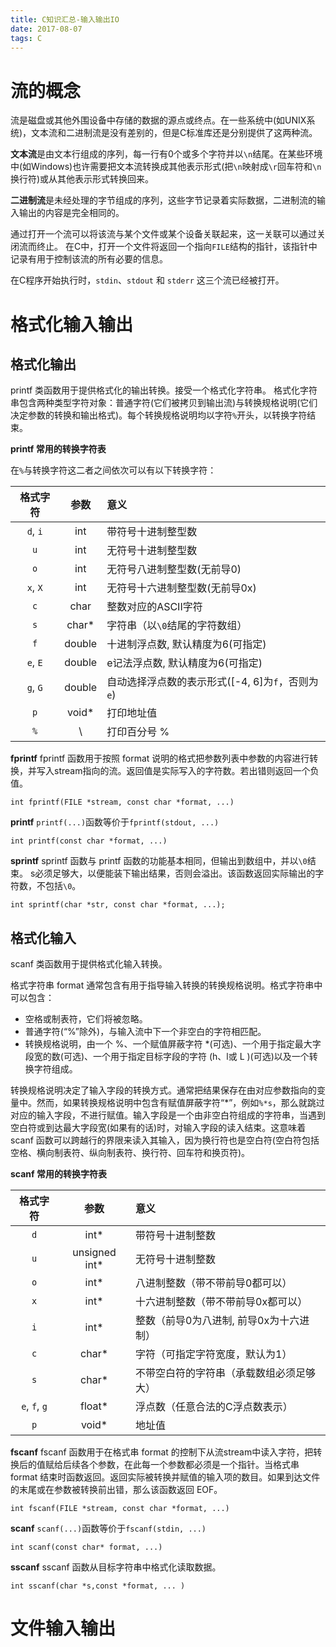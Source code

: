 ```yaml
---
title: C知识汇总-输入输出IO
date: 2017-08-07
tags: C
---
```


# 流的概念

流是磁盘或其他外围设备中存储的数据的源点或终点。在一些系统中(如UNIX系统)，文本流和二进制流是没有差别的，但是C标准库还是分别提供了这两种流。

**文本流**是由文本行组成的序列，每一行有0个或多个字符并以`\n`结尾。在某些环境中(如Windows)也许需要把文本流转换成其他表示形式(把`\n`映射成`\r`回车符和`\n`换行符)或从其他表示形式转换回来。

**二进制流**是未经处理的字节组成的序列，这些字节记录着实际数据，二进制流的输入输出的内容是完全相同的。

通过打开一个流可以将该流与某个文件或某个设备关联起来，这一关联可以通过关闭流而终止。
在C中，打开一个文件将返回一个指向`FILE`结构的指针，该指针中记录有用于控制该流的所有必要的信息。

在C程序开始执行时，`stdin`、`stdout` 和 `stderr` 这三个流已经被打开。

# 格式化输入输出

## 格式化输出

printf 类函数用于提供格式化的输出转换。接受一个格式化字符串。
格式化字符串包含两种类型字符对象：普通字符(它们被拷贝到输出流)与转换规格说明(它们决定参数的转换和输出格式)。每个转换规格说明均以字符`%`开头，以转换字符结束。

**printf 常用的转换字符表**

在`%`与转换字符这二者之间依次可以有以下转换字符：

| 格式字符 | 参数      | 意义 |
| :------: | :-----:   | :---- |
| `d`, `i` | int       | 带符号十进制整型数 |
| `u`      | int       | 无符号十进制整型数 |
| `o`      | int       | 无符号八进制整型数(无前导0) |
| `x`, `X` | int       | 无符号十六进制整型数(无前导0x) |
| `c`      | char      | 整数对应的ASCII字符 |
| `s`      | char\*    | 字符串（以`\0`结尾的字符数组） |
| `f`      | double    | 十进制浮点数, 默认精度为6(可指定) |
| `e`, `E` | double    | e记法浮点数, 默认精度为6(可指定) |
| `g`, `G` | double    | 自动选择浮点数的表示形式([-4, 6]为`f`，否则为`e`) |
| `p`      | void\*    | 打印地址值   |
| `%`      |   \       | 打印百分号 % |


**fprintf**
fprintf 函数用于按照 format 说明的格式把参数列表中参数的内容进行转换，并写入stream指向的流。返回值是实际写入的字符数。若出错则返回一个负值。
```
int fprintf(FILE *stream, const char *format, ...)
```

**printf**
`printf(...)`函数等价于`fprintf(stdout, ...)`
```
int printf(const char *format, ...)
```

**sprintf**
sprintf 函数与 printf 函数的功能基本相同，但输出到数组中，并以`\0`结束。 s必须足够大，以便能装下输出结果，否则会溢出。该函数返回实际输出的字符数，不包括`\0`。
```
int sprintf(char *str, const char *format, ...);
```

## 格式化输入

scanf 类函数用于提供格式化输入转换。

格式字符串 format 通常包含有用于指导输入转换的转换规格说明。格式字符串中可以包含：
- 空格或制表符，它们将被忽略。
- 普通字符(“%”除外)，与输入流中下一个非空白的字符相匹配。
- 转换规格说明，由一个 %、一个赋值屏蔽字符 \*(可选)、一个用于指定最大字段宽的数(可选)、一个用于指定目标字段的字符 (h、l或 L )(可选)以及一个转换字符组成。

转换规格说明决定了输入字段的转换方式。通常把结果保存在由对应参数指向的变量中。然而，如果转换规格说明中包含有赋值屏蔽字符“\*”，例如`%*s`，那么就跳过对应的输入字段，不进行赋值。输入字段是一个由非空白符组成的字符串，当遇到空白符或到达最大字段宽(如果有的话)时，对输入字段的读入结束。这意味着 scanf 函数可以跨越行的界限来读入其输入，因为换行符也是空白符(空白符包括空格、横向制表符、纵向制表符、换行符、回车符和换页符)。

**scanf 常用的转换字符表**

| 格式字符 | 参数      | 意义  |
| :------: | :-----:   | :---- |
| `d`      | int\*     | 带符号十进制整数 |
| `u`      | unsigned int\* | 无符号十进制整数 |
| `o`      | int\*     | 八进制整数（带不带前导0都可以）
| `x`      | int\*     | 十六进制整数（带不带前导0x都可以）
| `i`      | int\*     | 整数（前导0为八进制, 前导0x为十六进制） |
| `c`      | char\*    | 字符（可指定字符宽度，默认为1） |
| `s`      | char\*    | 不带空白符的字符串（承载数组必须足够大） |
| `e`, `f`, `g` | float\* | 浮点数（任意合法的C浮点数表示） |
| `p`      | void\*    | 地址值 |


**fscanf**
fscanf 函数用于在格式串 format 的控制下从流stream中读入字符，把转换后的值赋给后续各个参数，在此每一个参数都必须是一个指针。当格式串 format 结束时函数返回。返回实际被转换并赋值的输入项的数目。如果到达文件的末尾或在参数被转换前出错，那么该函数返回 EOF。
```
int fscanf(FILE *stream, const char *format, ...)
```
**scanf**
`scanf(...)`函数等价于`fscanf(stdin, ...)`
```
int scanf(const char* format, ...)
```
**sscanf**
sscanf 函数从目标字符串中格式化读取数据。
```
int sscanf(char *s,const *format, ... )
```

# 文件输入输出


